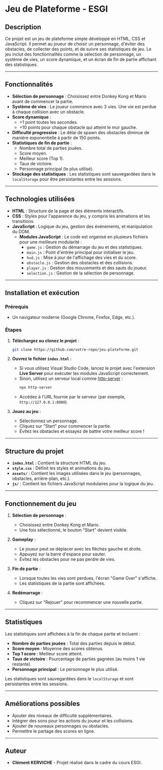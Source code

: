 # Jeu de Plateforme - ESGI

## Description

Ce projet est un jeu de plateforme simple développé en HTML, CSS et JavaScript. Il permet au joueur de choisir un personnage, d'éviter des obstacles, de collecter des points, et de suivre ses statistiques de jeu. Le jeu inclut des fonctionnalités comme la sélection de personnage, un système de vies, un score dynamique, et un écran de fin de partie affichant des statistiques.

---

## Fonctionnalités

- **Sélection de personnage** : Choisissez entre Donkey Kong et Mario avant de commencer la partie.
- **Système de vies** : Le joueur commence avec 3 vies. Une vie est perdue à chaque collision avec un obstacle.
- **Score dynamique** :
  - +1 point toutes les secondes.
  - +10 points pour chaque obstacle qui atteint le mur gauche.
- **Difficulté progressive** : Le délai de spawn des obstacles diminue de manière exponentielle à partir de 150 points.
- **Statistiques de fin de partie** :
  - Nombre total de parties jouées.
  - Score moyen.
  - Meilleur score (Top 1).
  - Taux de victoire.
  - Personnage principal (le plus utilisé).
- **Stockage des statistiques** : Les statistiques sont sauvegardées dans le `localStorage` pour être persistantes entre les sessions.

---

## Technologies utilisées

- **HTML** : Structure de la page et des éléments interactifs.
- **CSS** : Styles pour l'apparence du jeu, y compris les animations et les transitions.
- **JavaScript** : Logique du jeu, gestion des événements, et manipulation du DOM.
  - **Modules JavaScript** : Le code est organisé en plusieurs fichiers pour une meilleure modularité :
    - `game.js` : Gestion du démarrage du jeu et des statistiques.
    - `main.js` : Point d'entrée principal pour initialiser le jeu.
    - `hud.js` : Mise à jour de l'affichage des vies et du score.
    - `obstacle.js` : Gestion des obstacles et des collisions.
    - `player.js` : Gestion des mouvements et des sauts du joueur.
    - `selection.js` : Gestion de la sélection de personnage.

---

## Installation et exécution

### Prérequis

- Un navigateur moderne (Google Chrome, Firefox, Edge, etc.).

### Étapes

1. **Téléchargez ou clonez le projet** :
   ```bash
   git clone https://github.com/votre-repo/jeu-plateforme.git
   ```

2. **Ouvrez le fichier `index.html`** :
   - Si vous utilisez Visual Studio Code, lancez le projet avec l'extension **Live Server** pour exécuter les modules JavaScript correctement.
   - Sinon, utilisez un serveur local comme [http-server](https://www.npmjs.com/package/http-server) :
     ```bash
     npx http-server
     ```
   - Accédez à l'URL fournie par le serveur (par exemple, `http://127.0.0.1:8080`).

3. **Jouez au jeu** :
   - Sélectionnez un personnage.
   - Cliquez sur "Start" pour commencer la partie.
   - Évitez les obstacles et essayez de battre votre meilleur score !

---

## Structure du projet

- **`index.html`** : Contient la structure HTML du jeu.
- **`style.css`** : Définit les styles et animations du jeu.
- **`assets/`** : Contient les images utilisées dans le jeu (personnages, obstacles, arrière-plan, etc.).
- **`js/`** : Contient les fichiers JavaScript modulaires pour la logique du jeu.

---

## Fonctionnement du jeu

1. **Sélection de personnage** :
   - Choisissez entre Donkey Kong et Mario.
   - Une fois sélectionné, le bouton "Start" devient visible.

2. **Gameplay** :
   - Le joueur peut se déplacer avec les flèches gauche et droite.
   - Appuyez sur la barre d'espace pour sauter.
   - Évitez les obstacles pour ne pas perdre de vies.

3. **Fin de partie** :
   - Lorsque toutes les vies sont perdues, l'écran "Game Over" s'affiche.
   - Les statistiques de la partie sont affichées.

4. **Redémarrage** :
   - Cliquez sur "Rejouer" pour recommencer une nouvelle partie.

---

## Statistiques

Les statistiques sont affichées à la fin de chaque partie et incluent :
- **Nombre de parties jouées** : Total des parties depuis le début.
- **Score moyen** : Moyenne des scores obtenus.
- **Top 1 score** : Meilleur score atteint.
- **Taux de victoire** : Pourcentage de parties gagnées (au moins 1 vie restante).
- **Personnage principal** : Le personnage le plus utilisé.

Les statistiques sont sauvegardées dans le `localStorage` et sont persistantes entre les sessions.

---

## Améliorations possibles

- Ajouter des niveaux de difficulté supplémentaires.
- Intégrer des sons pour les actions du joueur et les collisions.
- Ajouter de nouveaux personnages ou obstacles.
- Permettre le partage des scores en ligne.

---

## Auteur

- **Clément KERVICHE** - Projet réalisé dans le cadre du cours ESGI.



